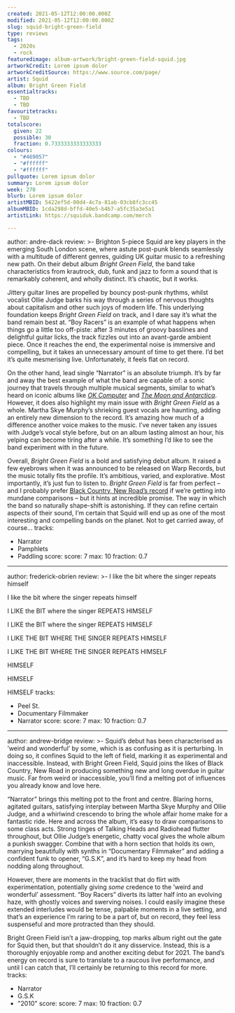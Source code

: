 ```yaml
---
created: 2021-05-12T12:00:00.000Z
modified: 2021-05-12T12:00:00.000Z
slug: squid-bright-green-field
type: reviews
tags:
  - 2020s
  - rock
featuredimage: album-artwork/bright-green-field-squid.jpg
artworkCredit: Lorem ipsum dolor
artworkCreditSource: https://www.source.com/page/
artist: Squid
album: Bright Green Field
essentialtracks:
  - TBD
  - TBD
favouritetracks:
  - TBD
totalscore:
  given: 22
  possible: 30
  fraction: 0.7333333333333333
colours:
  - "#469057"
  - "#ffffff"
  - "#ffffff"
pullquote: Lorem ipsum dolor
summary: Lorem ipsum dolor
week: 270
blurb: Lorem ipsum dolor
artistMBID: 5422ef5d-00d4-4c7a-81ab-03cb8fc3cc45
albumMBID: 1cda298d-bffd-40e5-b4b7-a5fc35a3e5a1
artistLink: https://squiduk.bandcamp.com/merch

---
```

author: andre-dack
review: >-
  Brighton 5-piece Squid are key players in the emerging South London scene, where astute post-punk blends seamlessly with a multitude of different genres, guiding UK guitar music to a refreshing new path. On their debut album _Bright Green Field_, the band take characteristics from krautrock, dub, funk and jazz to form a sound that is remarkably coherent, and wholly distinct. It’s chaotic, but it works.


  Jittery guitar lines are propelled by bouncy post-punk rhythms, whilst vocalist Ollie Judge barks his way through a series of nervous thoughts about capitalism and other such joys of modern life. This underlying foundation keeps _Bright Green Field_ on track, and I dare say it’s what the band remain best at. “Boy Racers” is an example of what happens when things go a little too off-piste: after 3 minutes of groovy basslines and delightful guitar licks, the track fizzles out into an avant-garde ambient piece. Once it reaches the end, the experimental noise is immersive and compelling, but it takes an unnecessary amount of time to get there. I’d bet it’s quite mesmerising live. Unfortunately, it feels flat on record. 


  On the other hand, lead single “Narrator” is an absolute triumph. It’s by far and away the best example of what the band are capable of: a sonic journey that travels through multiple musical segments, similar to what’s heard on iconic albums like _[OK Computer](/reviews/radiohead-ok-computer)_ and _[The Moon and Antarctica](/reviews/modest-mouse-the-moon-and-antarctica)_. However, it does also highlight my main issue with _Bright Green Field_ as a whole. Martha Skye Murphy’s shrieking guest vocals are haunting, adding an entirely new dimension to the record. It’s amazing how much of a difference another voice makes to the music. I’ve never taken any issues with Judge’s vocal style before, but on an album lasting almost an hour, his yelping can become tiring after a while. It’s something I’d like to see the band experiment with in the future.


  Overall, _Bright Green Field_ is a bold and satisfying debut album. It raised a few eyebrows when it was announced to be released on Warp Records, but the music totally fits the profile. It’s ambitious, varied, and explorative. Most importantly, it’s just fun to listen to. _Bright Green Field_ is far from perfect – and I probably prefer [Black Country, New Road’s record](/reviews/black-country-new-road-for-the-first-time) if we’re getting into mundane comparisons – but it hints at incredible promise. The way in which the band so naturally shape-shift is astonishing. If they can refine certain aspects of their sound, I’m certain that Squid will end up as one of the most interesting and compelling bands on the planet. Not to get carried away, of course...
tracks:
  - Narrator
  - Pamphlets
  - Paddling
score:
  score: 7
  max: 10
  fraction: 0.7

---
author: frederick-obrien
review: >-
  I like the bit where the singer repeats himself

  I like the bit where the singer repeats himself

  I LIKE the BIT where the singer REPEATS HIMSELF

  I LIKE the BIT where the singer REPEATS HIMSELF

  I LIKE THE BIT WHERE THE SINGER REPEATS HIMSELF

  I LIKE THE BIT WHERE THE SINGER REPEATS HIMSELF

  HIMSELF

  HIMSELF 

  HIMSELF
tracks:
  - Peel St.
  - Documentary Filmmaker
  - Narrator
score:
  score: 7
  max: 10
  fraction: 0.7

---
author: andrew-bridge
review: >-
  Squid’s debut has been characterised as ’weird and wonderful’ by some, which is as confusing as it is perturbing. In doing so, it confines Squid to the left of field, marking it as experimental and inaccessible. Instead, with Bright Green Field, Squid joins the likes of Black Country, New Road in producing something new and long overdue in guitar music. Far from weird or inaccessible, you’ll find a melting pot of influences you already know and love here.


  “Narrator” brings this melting pot to the front and centre. Blaring horns, agitated guitars, satisfying interplay between Martha Skye Murphy and Ollie Judge, and a whirlwind crescendo to bring the whole affair home make for a fantastic ride. Here and across the album, it’s easy to draw comparisons to some class acts. Strong tinges of Talking Heads and Radiohead flutter throughout, but Ollie Judge’s energetic, chatty vocal gives the whole album a punkish swagger. Combine that with a horn section that holds its own, marrying beautifully with synths in “Documentary Filmmaker” and adding a confident funk to opener, “G.S.K”, and it’s hard to keep my head from nodding along throughout.


  However, there are moments in the tracklist that do flirt with experimentation, potentially giving _some_ credence to the ’weird and wonderful’ assessment. “Boy Racers” diverts its latter half into an evolving haze, with ghostly voices and swerving noises. I could easily imagine these extended interludes would be tense, palpable moments in a live setting, and that’s an experience I’m raring to be a part of, but on record, they feel less suspenseful and more protracted than they should.


  Bright Green Field isn’t a jaw-dropping, top marks album right out the gate for Squid then, but that shouldn’t do it any disservice. Instead, this is a thoroughly enjoyable romp and another exciting debut for 2021. The band’s energy on record is sure to translate to a raucous live performance, and until I can catch that, I’ll certainly be returning to this record for more.
tracks:
  - Narrator
  - G.S.K
  - "2010"
score:
  score: 7
  max: 10
  fraction: 0.7
